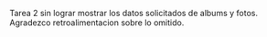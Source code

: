 Tarea 2 sin lograr mostrar los datos solicitados de albums y fotos.
Agradezco retroalimentacion sobre lo omitido.
